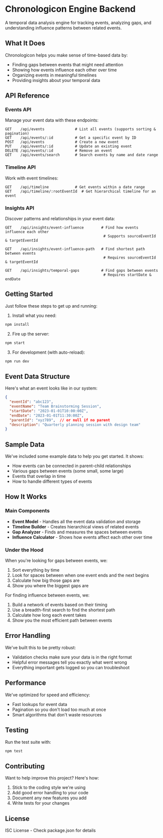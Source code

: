 # Chronologicon Engine Backend

A temporal data analysis engine for tracking events, analyzing gaps, and understanding influence patterns between related events.

## What It Does

Chronologicon helps you make sense of time-based data by:
- Finding gaps between events that might need attention
- Showing how events influence each other over time
- Organizing events in meaningful timelines
- Providing insights about your temporal data

## API Reference

### Events API

Manage your event data with these endpoints:

```
GET    /api/events              # List all events (supports sorting & pagination)
GET    /api/events/:id          # Get a specific event by ID
POST   /api/events              # Create a new event
PUT    /api/events/:id          # Update an existing event
DELETE /api/events/:id          # Remove an event
GET    /api/events/search       # Search events by name and date range
```

### Timeline API

Work with event timelines:

```
GET    /api/timeline            # Get events within a date range
GET    /api/timeline/:rootEventId  # Get hierarchical timeline for an event
```

### Insights API

Discover patterns and relationships in your event data:

```
GET    /api/insights/event-influence        # Find how events influence each other
                                             # Supports sourceEventId & targetEventId

GET    /api/insights/event-influence-path   # Find shortest path between events
                                             # Requires sourceEventId & targetEventId

GET    /api/insights/temporal-gaps          # Find gaps between events
                                             # Requires startDate & endDate
```

## Getting Started

Just follow these steps to get up and running:

1. Install what you need:
```bash
npm install
```

2. Fire up the server:
```bash
npm start
```

3. For development (with auto-reload):
```bash
npm run dev
```

## Event Data Structure

Here's what an event looks like in our system:

```json
{
  "eventId": "abc123",
  "eventName": "Team Brainstorming Session",
  "startDate": "2023-01-01T10:00:00Z",
  "endDate": "2023-01-01T11:30:00Z",
  "parentId": "xyz789",  // or null if no parent
  "description": "Quarterly planning session with design team"
}
```

## Sample Data

We've included some example data to help you get started. It shows:
- How events can be connected in parent-child relationships
- Various gaps between events (some small, some large)
- Events that overlap in time
- How to handle different types of events

## How It Works

### Main Components

- **Event Model** - Handles all the event data validation and storage
- **Timeline Builder** - Creates hierarchical views of related events
- **Gap Analyzer** - Finds and measures the spaces between events
- **Influence Calculator** - Shows how events affect each other over time

### Under the Hood

When you're looking for gaps between events, we:
1. Sort everything by time
2. Look for spaces between when one event ends and the next begins
3. Calculate how big those gaps are
4. Show you where the biggest gaps are

For finding influence between events, we:
1. Build a network of events based on their timing
2. Use a breadth-first search to find the shortest path
3. Calculate how long each event takes
4. Show you the most efficient path between events

## Error Handling

We've built this to be pretty robust:
- Validation checks make sure your data is in the right format
- Helpful error messages tell you exactly what went wrong
- Everything important gets logged so you can troubleshoot

## Performance

We've optimized for speed and efficiency:
- Fast lookups for event data
- Pagination so you don't load too much at once
- Smart algorithms that don't waste resources

## Testing

Run the test suite with:
```bash
npm test
```

## Contributing

Want to help improve this project? Here's how:
1. Stick to the coding style we're using
2. Add good error handling to your code
3. Document any new features you add
4. Write tests for your changes

## License

ISC License - Check package.json for details
